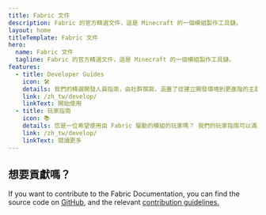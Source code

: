 ```yaml
---
title: Fabric 文件
description: Fabric 的官方精選文件，這是 Minecraft 的一個模組製作工具鏈。
layout: home
titleTemplate: Fabric 文件
hero:
  name: Fabric 文件
  tagline: Fabric 的官方精選文件，這是 Minecraft 的一個模組製作工具鏈。
features:
  - title: Developer Guides
    icon: 🛠️
    details: 我們的精選開發人員指南，由社群撰寫，涵蓋了從建立開發環境到更進階的主題，如繪製和網路等廣泛範疇的議題。
    link: /zh_tw/develop/
    linkText: 開始使用
  - title: 玩家指南
    icon: 📚
    details: 您是一位希望使用由 Fabric 驅動的模組的玩家嗎？ 我們的玩家指南可以滿足您的需求。 這些指南將幫助您下載、安裝和疑難排解 Fabric 模組。 我們的玩家指南可以滿足您的需求。 這些指南將幫助您下載、安裝和疑難排解 Fabric 模組。 我們的玩家指南可以滿足您的需求。 這些指南將幫助您下載、安裝和疑難排解 Fabric 模組。
    link: /zh_tw/develop/
    linkText: 閱讀更多
---
```


<div class="vp-doc homepage-container">

## 想要貢獻嗎？

If you want to contribute to the Fabric Documentation, you can find the source code on [GitHub](https://github.com/FabricMC/fabric-docs), and the relevant [contribution guidelines.](/contributing)

</div>
